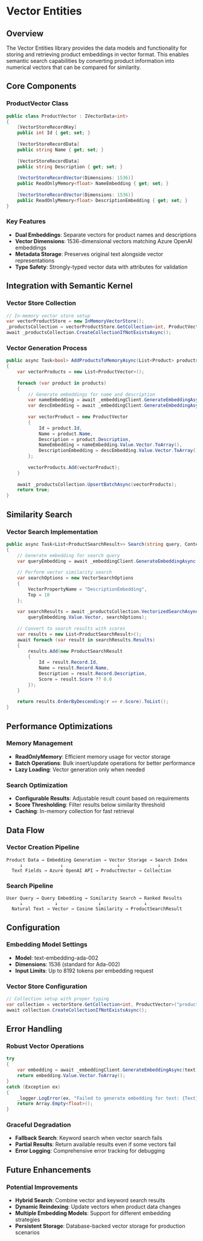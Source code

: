 # Vector Entities

## Overview

The Vector Entities library provides the data models and functionality for storing and retrieving product embeddings in vector format. This enables semantic search capabilities by converting product information into numerical vectors that can be compared for similarity.

## Core Components

### ProductVector Class
```csharp
public class ProductVector : IVectorData<int>
{
    [VectorStoreRecordKey]
    public int Id { get; set; }
    
    [VectorStoreRecordData]
    public string Name { get; set; }
    
    [VectorStoreRecordData]  
    public string Description { get; set; }
    
    [VectorStoreRecordVector(Dimensions: 1536)]
    public ReadOnlyMemory<float> NameEmbedding { get; set; }
    
    [VectorStoreRecordVector(Dimensions: 1536)]
    public ReadOnlyMemory<float> DescriptionEmbedding { get; set; }
}
```

### Key Features
- **Dual Embeddings**: Separate vectors for product names and descriptions
- **Vector Dimensions**: 1536-dimensional vectors matching Azure OpenAI embeddings
- **Metadata Storage**: Preserves original text alongside vector representations
- **Type Safety**: Strongly-typed vector data with attributes for validation

## Integration with Semantic Kernel

### Vector Store Collection
```csharp
// In-memory vector store setup
var vectorProductStore = new InMemoryVectorStore();
_productsCollection = vectorProductStore.GetCollection<int, ProductVector>("products");
await _productsCollection.CreateCollectionIfNotExistsAsync();
```

### Vector Generation Process
```csharp
public async Task<bool> AddProductsToMemoryAsync(List<Product> products)
{
    var vectorProducts = new List<ProductVector>();
    
    foreach (var product in products)
    {
        // Generate embeddings for name and description
        var nameEmbedding = await _embeddingClient.GenerateEmbeddingAsync(product.Name);
        var descEmbedding = await _embeddingClient.GenerateEmbeddingAsync(product.Description);
        
        var vectorProduct = new ProductVector
        {
            Id = product.Id,
            Name = product.Name,
            Description = product.Description,
            NameEmbedding = nameEmbedding.Value.Vector.ToArray(),
            DescriptionEmbedding = descEmbedding.Value.Vector.ToArray()
        };
        
        vectorProducts.Add(vectorProduct);
    }
    
    await _productsCollection.UpsertBatchAsync(vectorProducts);
    return true;
}
```

## Similarity Search

### Vector Search Implementation
```csharp
public async Task<List<ProductSearchResult>> Search(string query, Context db)
{
    // Generate embedding for search query
    var queryEmbedding = await _embeddingClient.GenerateEmbeddingAsync(query);
    
    // Perform vector similarity search
    var searchOptions = new VectorSearchOptions
    {
        VectorPropertyName = "DescriptionEmbedding",
        Top = 10
    };
    
    var searchResults = await _productsCollection.VectorizedSearchAsync(
        queryEmbedding.Value.Vector, searchOptions);
    
    // Convert to search results with scores
    var results = new List<ProductSearchResult>();
    await foreach (var result in searchResults.Results)
    {
        results.Add(new ProductSearchResult
        {
            Id = result.Record.Id,
            Name = result.Record.Name,
            Description = result.Record.Description,
            Score = result.Score ?? 0.0
        });
    }
    
    return results.OrderByDescending(r => r.Score).ToList();
}
```

## Performance Optimizations

### Memory Management
- **ReadOnlyMemory<float>**: Efficient memory usage for vector storage
- **Batch Operations**: Bulk insert/update operations for better performance
- **Lazy Loading**: Vector generation only when needed

### Search Optimization
- **Configurable Results**: Adjustable result count based on requirements
- **Score Thresholding**: Filter results below similarity threshold
- **Caching**: In-memory collection for fast retrieval

## Data Flow

### Vector Creation Pipeline
```
Product Data → Embedding Generation → Vector Storage → Search Index
     ↓              ↓                    ↓              ↓
  Text Fields → Azure OpenAI API → ProductVector → Collection
```

### Search Pipeline  
```
User Query → Query Embedding → Similarity Search → Ranked Results
     ↓            ↓               ↓                ↓
  Natural Text → Vector → Cosine Similarity → ProductSearchResult
```

## Configuration

### Embedding Model Settings
- **Model**: text-embedding-ada-002
- **Dimensions**: 1536 (standard for Ada-002)
- **Input Limits**: Up to 8192 tokens per embedding request

### Vector Store Configuration
```csharp
// Collection setup with proper typing
var collection = vectorStore.GetCollection<int, ProductVector>("products");
await collection.CreateCollectionIfNotExistsAsync();
```

## Error Handling

### Robust Vector Operations
```csharp
try
{
    var embedding = await _embeddingClient.GenerateEmbeddingAsync(text);
    return embedding.Value.Vector.ToArray();
}
catch (Exception ex)
{
    _logger.LogError(ex, "Failed to generate embedding for text: {Text}", text);
    return Array.Empty<float>();
}
```

### Graceful Degradation
- **Fallback Search**: Keyword search when vector search fails
- **Partial Results**: Return available results even if some vectors fail
- **Error Logging**: Comprehensive error tracking for debugging

## Future Enhancements

### Potential Improvements
- **Hybrid Search**: Combine vector and keyword search results
- **Dynamic Reindexing**: Update vectors when product data changes
- **Multiple Embedding Models**: Support for different embedding strategies
- **Persistent Storage**: Database-backed vector storage for production scenarios